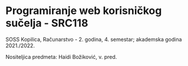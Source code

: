 # Programiranje web korisničkog sučelja - SRC118

SOSS Kopilica, Računarstvo - 2. godina, 4. semestar; akademska godina 2021./2022.

Nositeljica predmeta: Haidi Božiković, v. pred.  
